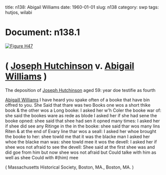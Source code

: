 title: n138: Abigail Williams
date: 1960-01-01
slug: n138
category: swp
tags: hutjos, wilabi




# Document: n138.1

<a href="archives/MassHist/large/H47.jpg" class="jqueryLightbox">![Figure H47](archives/MassHist/gifs/H47.gif)</a>

# ( [Joseph Hutchinson](/tag/hutjos.html) v. [Abigail Williams](/tag/wilabi.html) )

The deposition of [Joseph Hutchinson](/tag/hutjos.html) aged 59: year doe testifie as fourth

[Abigaill Williams](/tag/wilabi.html) I have heard you spake often of a booke that have bin offred to you. She Said that thare was two Books one wos a short thike book & the other wos a Long booke: I asked her w'h Coler the booke war of: she said the bookes ware as rede as blode I asked her if she had sene the booke opned: shee said that shee had sen it opned many times: I asked her if shee did see any Ritinge in the in the booke: shee said thar wos many lins Riten & at the end of Evary line thar wos a seall: I asked her whoe brought the booke to her: shee towld me that it was the blacke man I asked her whoe the blacke man was: shee towld mee it wos the devell: I asked her if shee wos not afraid to see the devell: Shee said at the first shee was and did goe from him but now shee wos not afraid but Could talke with him as well as shee Could with #(him) mee

( Massachusetts Historical Society, Boston, MA., Boston, MA. )
